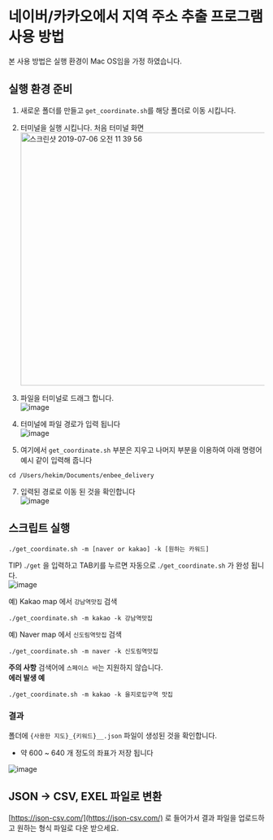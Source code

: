 # 네이버/카카오에서 지역 주소 추출 프로그램 사용 방법

본 사용 방법은 실행 환경이 Mac OS임을 가정 하였습니다.

## 실행 환경 준비

1. 새로운 폴더를 만들고 `get_coordinate.sh`를 해당 폴더로 이동 시킵니다.
2. 터미널을 실행 시킵니다.
   처음 터미널 화면</br>
   <img width="498" alt="스크린샷 2019-07-06 오전 11 39 56" src="https://user-images.githubusercontent.com/18142295/60751006-b6d3ac80-9fea-11e9-9a8e-6a6a1f7f10a4.png"></br>

3. 파일을 터미널로 드래그 합니다.</br>
![image](https://user-images.githubusercontent.com/18142295/60751070-3f524d00-9feb-11e9-956c-d6a7d8a35576.png)</br>
4. 터미널에 파일 경로가 입력 됩니다</br>
  ![image](https://user-images.githubusercontent.com/18142295/60751048-0c0fbe00-9feb-11e9-9393-82cccd59292a.png)</br>
5. 여기에서 `get_coordinate.sh` 부분은 지우고 나머지 부분을 이용하여 아래 명령어 예시 같이 입력해 줍니다

```
cd /Users/hekim/Documents/enbee_delivery
```

7. 입력된 경로로 이동 된 것을 확인합니다</br>
![image](https://user-images.githubusercontent.com/18142295/60751062-2a75b980-9feb-11e9-9c31-0a65263ca7b9.png)</br>

## 스크립트 실행

```
./get_coordinate.sh -m [naver or kakao] -k [원하는 카워드]
```

TIP) .`/get` 을 입력하고 TAB키를 누르면 자동으로 .`/get_coordinate.sh` 가 완성 됩니다.</br>
![image](https://user-images.githubusercontent.com/18142295/60751080-5c871b80-9feb-11e9-9178-a83d77ffa8e1.png)</br>

예) Kakao map 에서 `강남역맛집` 검색

```
./get_coordinate.sh -m kakao -k 강남역맛집
```

예) Naver map 에서 `신도림역맛집` 검색

```
./get_coordinate.sh -m naver -k 신도림역맛집
```

**주의 사항**
검색어에 `스페이스 바`는 지원하지 않습니다.</br>
**에러 발생 예**

```
./get_coordinate.sh -m kakao -k 을지로입구역 맛집
```

### 결과

폴더에 `{사용한 지도}_{키워드}__.json` 파일이 생성된 것을 확인합니다.

- 약 600 ~ 640 개 정도의 좌표가 저장 됩니다</br>

![image](https://user-images.githubusercontent.com/18142295/60751102-6dd02800-9feb-11e9-88c2-191321e93fc9.png)</br>

## JSON -> CSV, EXEL 파일로 변환

[https://json-csv.com/](https://json-csv.com/) 로 들어가서 결과 파일을 업로드하고 원하는 형식 파일로 다운 받으세요.
